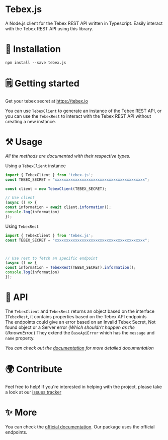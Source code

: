 # Tebex.js

A Node.js client for the Tebex REST API written in Typescript. Easily interact with the Tebex REST API using this library.


# 🚀 Installation
```
npm install --save tebex.js
```

# 🗒️ Getting started

Get your tebex secret at https://tebex.io

You can use `TebexClient` to generate an instance of the Tebex REST API, or you can use the `TebexRest` to interact with the Tebex REST API without creating a new instance.

# ⚒️ Usage

_All the methods are documented with their respective types._

Using a `TebexClient` instance

```js
import { TebexClient } from 'tebex.js';
const TEBEX_SECRET = "xxxxxxxxxxxxxxxxxxxxxxxxxxxxxxxxxxxxxxxx";

const client = new TebexClient(TEBEX_SECRET);

// Use client
(async () => {
const information = await client.information();
console.log(information)
});

```

Using `TebexRest`

```js
import { TebexClient } from 'tebex.js';
const TEBEX_SECRET = "xxxxxxxxxxxxxxxxxxxxxxxxxxxxxxxxxxxxxxxx";



// Use rest to fetch an specific endpoint
(async () => {
const information = TebexRest(TEBEX_SECRET).information();
console.log(information)
});

```

# 🤖 API

The `TebexClient` and `TebexRest` returns an object based on the interface `ITebexRest`, it contains properties based on the Tebex API endpoints\
The endpoints could give an error based on an Invalid Tebex Secret, Not found object or a Server error (_Which shouldn't happen as the UknownError._) 
They extend the `BaseApiError` which has the `message` and `name` property.



_You can check out the [documentation](https://tebexjs.ginos.codes) for more detailed documentation_

# 🌍 Contribute

Feel free to help! If you're interested in helping with the project, please take a look at our [issues tracker](https://github.com/PineAppleGrits/tebex.js/issues)

# ✨ More

You can check the [official documentation](https://plugin.tebex.io/docs). Our package uses the official endpoints. 

